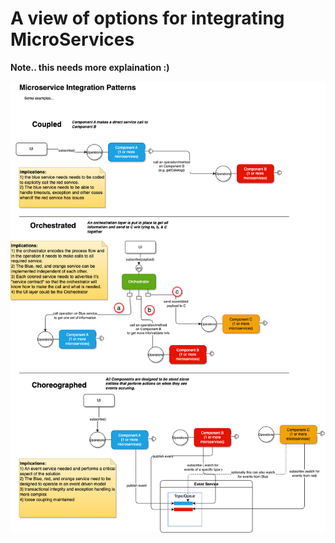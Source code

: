 # A view of options for integrating MicroServices

__Note.. this needs more explaination :)__

![](../images/microservice-integration-patterns.drawio.png)